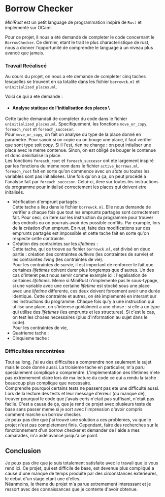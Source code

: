 # Borrow Checker

_MiniRust_ est un petit language de programmation inspiré de `Rust` et implémenté sur OCaml.

Pour ce projet, il nous a été demandé de completer le code concernant le `BorrowChecker`. Ce dernier, etant le trait le plus characteristique de rust, nous a donner l'opportunité de comprendre le language à un niveau plus avancé que jamais. 

### Travail Reéaliseé
Au cours du projet, on nous a ete demande de completer cinq taches lesquelles se trouvent en sa totalite dans les fichier `borrowck.ml` et `uninitialized_places.ml`.

Voici ce qui a ete demande : 

- #### Analyse statique de l'initialisation des places \
Cette tache demandait de completer du code dans le fichier `uninitialized_places.ml`. Specifiquement, les fonctions `move_or_copy`, `foreach_root` et `foreach_succesor`. \
Pour `move_or_copy`, on fait un analyse du type de la place donné en parametre. Pour savoir si on copie ou on bouge une place, il faut verifier que sont type soit _copy_. Si il l'est, rien ne change : on peut intialiser une place avec le meme contenue. Sinon, on est obligé de bouger le contenue et donc déinitialisé la place. \
Les fonctions `foreach_root` et `foreach_succesor` ont ete largement inspiré par les fonctions du meme nom dans le fichier `active_borrows.ml`. `foreach_root` fait en sorte qu'on commence avec un _state_ ou toutes les variables sont pas initialisées. Une fois qu'on a ça, on peut procédé a l'analyse fait par `foreach_succesor`. Celui-ci, itere sur toutes les instructions du programme pour initialisé correctement les places qui doivent etre initalisés.  
- Vérification d'emprunt partagés : \
Cette tache a lieu dans le fichier `borrowck.ml`. Elle nous demande de verifier a chaque fois que tout les emprunts partagés sont correctement fait. Pour ceci, on itere sur les instruction du programme pour trouver des endroits ou on pourrais avoir des possible conflits. Par example, lors de la création d'un emprunt. En rust, faire des modifications sur des emprunts partagés est impossible et cette tache fait en sorte qu'on respecte cette contrainte.
- Création des contraintes sur les _lifetimes_ : \
Cette tache, qui ce trouve au fichier `borrowck.ml`, est divisé en deux partie : création des contraintes _outlives_ (les contraintes de survie) et les contraintes _living_ (les contraintes de vie). \
Pour les contraintes de survie, il est important de renforcer le fait que certaines _lifetimes_ doivent durer plus longtemps que d'autres. Un des cas d'interet peut nous servir comme example ici : l'egalisation de certaines _lifetimes_. Meme si MiniRust n'implemente pas le sous-typage, si une variable avec une certaine _lifetime_ est stocké sous une place avec une _lifetime_ differente, ces deux doivent forcement avoir une durée identique. Cette contrainte et autres, on été implementé en interant sur les instructions du programme. Chaque fois qu'y a une instruction qui utilise une place, on s'interese goblalment a une chose : si elle a un type qui utilise des _lifetimes_ (les emprunts et les structures). Si c'est le cas, on test les choses necessaires (plus d'information au sujet dans le code). \
Pour les contraintes de vie, 
- Quatrieme tache : 
- Cinquieme tache : 

### Difficultées rencontrées

Tout au long, j'ai eu des difficultes a comprendre non seulement le sujet mais le code donné aussi. La troisieme tache en particulier, m'a paru specialement compliqué a comprendre. L'implementation des lifetimes n'ete pas extremement claire lors de ma lecture du code ce qui a rendu la tache beaucoup plus complique que necessaire. \
Comprendre pourquoi certains tests ne passent pas ete une difficulté aussi. Lors de la lecture des tests et leur message d'erreur (ou manque de), trouver pourquoi le code que j'avais ecris n'etait pas suffisant, n'etait pas facile. C'est a cause de ça, que je rend ce projet avec plusieurs tests de base sans passer meme si je sort avec l'impression d'avoir compris comment marche un borrow checker. \
Je peux pas dire que j'ai trouvé une solution a ces problemes, vu que le projet n'est pas completement finis. Cependant, faire des recherches sur le fonctionnement d'un borrow checker et demander de l'aide a mes camarades, m'a aidé avancé jusqu'a ce point. 

## Conclusion

Je peux pas dire que je suis totalement satisfaite avec le travail que je vous rend ici. Ce projet, qui est difficile de base, est devenue plus compliqué a cause d'une manque de temps produite par des circonstances exterieures, le debut d'un stage etant une d'elles. \
Néanmoins, le theme du projet m'a parue extremement interessant et je ressort avec des connaissances que je contente d'avoir obtenue. 